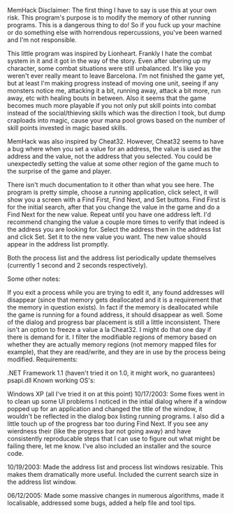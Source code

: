 MemHack
Disclaimer: The first thing I have to say is use this at your own risk. This program's purpose is to modify the memory of other running programs. This is a dangerous thing to do! So if you fuck up your machine or do something else with horrendous repercussions, you've been warned and I'm not responsible. 

This little program was inspired by Lionheart. Frankly I hate the combat system in it and it got in the way of the story. Even after ubering up my character, some combat situations were still unbalanced. It's like you weren't ever really meant to leave Barcelona. I'm not finished the game yet, but at least I'm making progress instead of moving one unit, seeing if any monsters notice me, attacking it a bit, running away, attack a bit more, run away, etc with healing bouts in between. Also it seems that the game becomes much more playable if you not only put skill points into combat instead of the social/thieving skills which was the direction I took, but dump craploads into magic, cause your mana pool grows based on the number of skill points invested in magic based skills. 

MemHack was also inspired by Cheat32. However, Cheat32 seems to have a bug where when you set a value for an address, the value is used as the address and the value, not the address that you selected. You could be unexpectedly setting the value at some other region of the game much to the surprise of the game and player. 

There isn't much documentation to it other than what you see here. The program is pretty simple, choose a running application, click select, it will show you a screen with a Find First, Find Next, and Set buttons. Find First is for the initial search, after that you change the value in the game and do a Find Next for the new value. Repeat until you have one address left. I'd recommend changing the value a couple more times to verify that indeed is the address you are looking for. Select the address then in the address list and click Set. Set it to the new value you want. The new value should appear in the address list promptly. 

Both the process list and the address list periodically update themselves (currently 1 second and 2 seconds respectively). 

Some other notes: 

If you exit a process while you are trying to edit it, any found addresses will disappear (since that memory gets deallocated and it is a requirement that the memory in question exists). In fact if the memory is deallocated while the game is running for a found address, it should disappear as well. 
Some of the dialog and progress bar placement is still a little inconsistent. 
There isn't an option to freeze a value a la Cheat32. I might do that one day if there is demand for it. 
I filter the modifiable regions of memory based on whether they are actually memory regions (not memory mapped files for example), that they are read/write, and they are in use by the process being modified. 
Requirements: 

.NET Framework 1.1 (haven't tried it on 1.0, it might work, no guarantees) 
psapi.dll 
Known working OS's: 

Windows XP (all I've tried it on at this point) 
10/17/2003: Some fixes went in to clean up some UI problems I noticed in the intial dialog where if a window popped up for an application and changed the title of the window, it wouldn't be reflected in the dialog box listing running programs. I also did a little touch up of the progress bar too during Find Next. If you see any wierdness their (like the progress bar not going away) and have consistently reproducable steps that I can use to figure out what might be failing there, let me know. I've also included an installer and the source code. 

10/19/2003: Made the address list and process list windows resizable. This makes them dramatically more useful. Included the current search size in the address list window. 

06/12/2005: Made some massive changes in numerous algorithms, made it localisable, addressed some bugs, added a help file and tool tips. 

